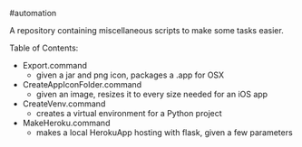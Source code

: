 #automation

A repository containing miscellaneous scripts to make some tasks easier.

Table of Contents: 
- Export.command
	- given a jar and png icon, packages a .app for OSX
- CreateAppIconFolder.command
	- given an image, resizes it to every size needed for an iOS app
- CreateVenv.command
	- creates a virtual environment for a Python project
- MakeHeroku.command
	- makes a local HerokuApp hosting with flask, given a few parameters